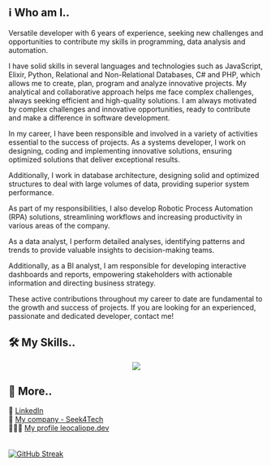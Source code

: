 ## ℹ️ Who am I..

Versatile developer with 6 years of experience, seeking new challenges and opportunities to contribute my skills in programming, data analysis and automation. 

I have solid skills in several languages ​​and technologies such as JavaScript, Elixir, Python, Relational and Non-Relational Databases, C# and PHP, which allows me to create, plan, program and analyze innovative projects. My analytical and collaborative approach helps me face complex challenges, always seeking efficient and high-quality solutions. I am always motivated by complex challenges and innovative opportunities, ready to contribute and make a difference in software development.

In my career, I have been responsible and involved in a variety of activities essential to the success of projects. As a systems developer, I work on designing, coding and implementing innovative solutions, ensuring optimized solutions that deliver exceptional results.

Additionally, I work in database architecture, designing solid and optimized structures to deal with large volumes of data, providing superior system performance.

As part of my responsibilities, I also develop Robotic Process Automation (RPA) solutions, streamlining workflows and increasing productivity in various areas of the company.

As a data analyst, I perform detailed analyses, identifying patterns and trends to provide valuable insights to decision-making teams.

Additionally, as a BI analyst, I am responsible for developing interactive dashboards and reports, empowering stakeholders with actionable information and directing business strategy.

These active contributions throughout my career to date are fundamental to the growth and success of projects. If you are looking for an experienced, passionate and dedicated developer, contact me!
## 🛠️ My Skills..
<p align="center">
  <a href="https://skillicons.dev">
    <img src="https://skillicons.dev/icons?i=angular,apple,aws,azure,bash,bootstrap,cloudflare,css,discord,django,bots,docker,elixir,express,figma,gcp,github,java,js,mongodb,mysql,nestjs,nginx,nodejs,notion,npm,php,postgres,postman,py,r,sequelize,terraform" />
  </a>
</p>

## 🔎 More..

🔗 <a href="https://www.linkedin.com/in/leonardo-caliope/" class="btn btn-secondary">LinkedIn</a></br>
🏢 <a href="www.seek4.tech" class="btn btn-secondary">My company - Seek4Tech<a></br>
👨🏻‍💻 <a href="leocaliope.dev" class="btn btn-secondary">My profile leocaliope.dev</a></br>
</br></br>
[![GitHub Streak](https://streak-stats.demolab.com?user=leocaliope&theme=merko&border_radius=3.5)](https://git.io/streak-stats)

